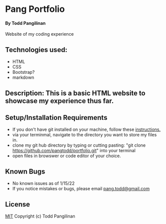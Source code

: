# Pang Portfolio

#### By Todd Pangilinan

Website of my coding experience

## Technologies used:

* HTML
* CSS
* Bootstrap?
* markdown

## Description: This is a basic HTML website to showcase my experience thus far.


## Setup/Installation Requirements

* If you don't have git installed on your machine, follow these [instructions.](https://www.learnhowtoprogram.com/introduction-to-programming/getting-started-with-intro-to-programming/git-and-github)
* via your terminmal, navigate to the directory you want to store my files in.
* clone my git hub directory by typing or cutting pasting: "git clone https://github.com/pangtodd/portfolio.git" into your terminal
* open files in browswer or code editor of your choice.

## Known Bugs

* No known issues as of 1/15/22
* If you notice mistakes or bugs, please email pang.todd@gmail.com

## License

[MIT](https://opensource.org/licenses/MIT)
Copyright (c) Todd Pangilinan 
